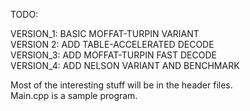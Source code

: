 TODO:

VERSION_1: BASIC MOFFAT-TURPIN VARIANT          
VERSION 2: ADD TABLE-ACCELERATED DECODE         
VERSION_3: ADD MOFFAT-TURPIN FAST DECODE        
VERSION_4: ADD NELSON VARIANT AND BENCHMARK    

Most of the interesting stuff will be in the header files.    
Main.cpp is a sample program.
